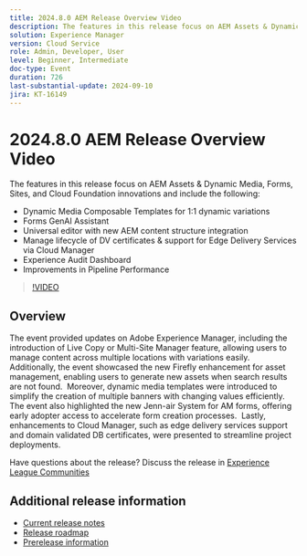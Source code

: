 ```yaml
---
title: 2024.8.0 AEM Release Overview Video
description: The features in this release focus on AEM Assets & Dynamic Media, Forms, Sites, and Cloud Foundation innovations and include the following -  Dynamic Media Composable Templates for 1:1 dynamic variations  Forms GenAI Assistant  Universal editor with new AEM content structure integration​  Manage lifecycle of DV certificates & support for Edge Delivery Services via Cloud Manager  Experience Audit Dashboard  Improvements in Pipeline Performance
solution: Experience Manager
version: Cloud Service
role: Admin, Developer, User
level: Beginner, Intermediate
doc-type: Event
duration: 726
last-substantial-update: 2024-09-10
jira: KT-16149
---
```


# 2024.8.0 AEM Release Overview Video

The features in this release focus on AEM Assets & Dynamic Media, Forms, Sites, and Cloud Foundation innovations and include the following:

* Dynamic Media Composable Templates for 1:1 dynamic variations
* Forms GenAI Assistant
* Universal editor with new AEM content structure integration​
* Manage lifecycle of DV certificates & support for Edge Delivery Services via Cloud Manager
* Experience Audit Dashboard
* Improvements in Pipeline Performance

>[!VIDEO](https://video.tv.adobe.com/v/3433381/?learn=on)

## Overview

The event provided updates on Adobe Experience Manager, including the introduction of Live Copy or Multi-Site Manager feature, allowing users to manage content across multiple locations with variations easily. ​ Additionally, the event showcased the new Firefly enhancement for asset management, enabling users to generate new assets when search results are not found. ​ Moreover, dynamic media templates were introduced to simplify the creation of multiple banners with changing values efficiently. ​ The event also highlighted the new Jenn-air System for AM forms, offering early adopter access to accelerate form creation processes. ​ Lastly, enhancements to Cloud Manager, such as edge delivery services support and domain validated DB certificates, were presented to streamline project deployments. ​

Have questions about the release?  Discuss the release in [Experience League Communities](https://adobe.ly/4egoWgm)

## Additional release information

* [Current release notes](https://experienceleague.adobe.com/docs/experience-manager-cloud-service/content/release-notes/home.html)
* [Release roadmap](https://experienceleague.adobe.com/docs/experience-manager-release-information/aem-release-updates/update-releases-roadmap.html)
* [Prerelease information](https://experienceleague.adobe.com/docs/experience-manager-cloud-service/content/release-notes/prerelease.html)






